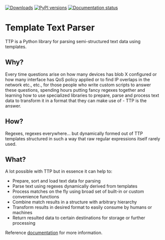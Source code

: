 [![Downloads](https://pepy.tech/badge/ttp)](https://pepy.tech/project/ttp)
[![PyPI versions](https://img.shields.io/pypi/pyversions/ttp.svg)](https://pypi.python.org/pypi/ttp/)
[![Documentation status](https://readthedocs.org/projects/ttp/badge/?version=latest)](http://ttp.readthedocs.io/?badge=latest)

# Template Text Parser

TTP is a Python library for parsing semi-structured text data using templates.

## Why?

Every time questions arise on how many devices has blob X configured or how many interface has QoS policy applied or to find IP overlaps in the network etc., etc., for those people who write custom scripts to answer these questions, spending hours putting fancy regexes together and learning how to use specialized libraries to prepare, parse and process text data to transform it in a format that they can make use of - TTP is the answer.

## How?

Regexes, regexes everywhere... but dynamically formed out of TTP templates structured in such a way that raw regular expressions itself rarely used.

## What?

A lot possible with TTP but in essence it can help to:
  - Prepare, sort and load text data for parsing
  - Parse text using regexes dynamically derived from templates
  - Process matches on the fly using broad set of built-in or custom convenience functions
  - Combine match results in a structure with arbitrary hierarchy
  - Transform results in desired format to easily consume by humans or machines
  - Return resulted data to certain destinations for storage or further processing

Reference [documentation](https://ttp.readthedocs.io) for more information.
